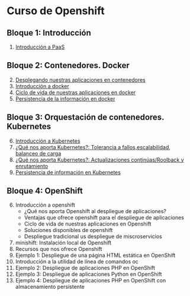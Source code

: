 # Curso de Openshift

## Bloque 1: Introducción

1. [Introducción a PaaS](curso/u01)

## Bloque 2: Contenedores. Docker

2. [Desplegando nuestras aplicaciones en contenedores](curso/u02)
3. [Introducción a docker](curso/u03)
4. [Ciclo de vida de nuestras aplicaciones en docker](curso/u04)
5. [Persistencia de la información en docker](curso/u05)

## Bloque 3: Orquestación de contenedores. Kubernetes

6. [Introducción a Kubernetes](curso/u06)
7. [¿Qué nos aporta Kubernetes?: Tolerancia a fallos,escalabilidad, balanceo de carga](curso/u07)
8. [¿Qué nos aporta Kubernetes?: Actualizaciones continúas/Roolback y enrutamiento](curso/u08)
9. [Persistencia de información en Kubernetes](curso/u09)

## Bloque 4: OpenShift

6. Introducción a openshift
    * ¿Qué nos aporta Openshift al despliegue de aplicaciones?
    * Ventajas que ofrece openshift para el despliegue de aplicaciones
    * Ciclo de vida de nuestras aplicaciones en Openshift
    * Soluciones disponibles de openshift
    * Despliegue tradicional us despliegue de miscroservicios
7. minishift: Instalación local de Openshift
8. Recursos que nos ofrece Openshift
9. Ejemplo 1: Despliegue de una página HTML estática en OpenShift
10. Introducción a la utilidad de línea de comandos oc
11. Ejemplo 2: Despliegue de aplicaciones PHP en OpenShift
12. Ejemplo 3: Despliegue de aplicaciones Python en OpenShift
13. Ejemplo 4: Despliegue de aplicaciones PHP en OpenShift con almacenamiento persistente

